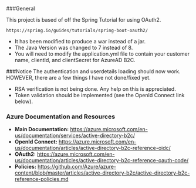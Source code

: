 ###General

This project is based of off the Spring Tutorial for using OAuth2.

    https://spring.io/guides/tutorials/spring-boot-oauth2/

- It has been modified to produce a war instead of a jar.
- The Java Version was changed to 7 instead of 8.
- You will need to modify the application.yml file to contain your customer name,
clientId, and clientSecret for AzureAD B2C.

###Notice
The authentication and userdetails loading should now work.
HOWEVER, there are a few things I have not done/fixed yet. 
- RSA verification is not being done. Any help on this is appreciated.
- Token validation should be implemented (see the OpenId Connect link below).


### Azure Documentation and Resources

- **Main Documentation:** https://azure.microsoft.com/en-us/documentation/services/active-directory-b2c/
- **OpenId Connect:** https://azure.microsoft.com/en-us/documentation/articles/active-directory-b2c-reference-oidc/
- **OAuth2:** https://azure.microsoft.com/en-us/documentation/articles/active-directory-b2c-reference-oauth-code/
- **Policies:** https://github.com/Azure/azure-content/blob/master/articles/active-directory-b2c/active-directory-b2c-reference-policies.md

